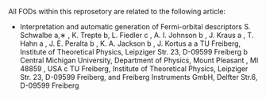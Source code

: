 All FODs within this reprosetory are related to the following article:   

* Interpretation and automatic generation of Fermi-orbital descriptors
S. Schwalbe a,∗ , K. Trepte b, L. Fiedler c , A. I. Johnson b , J. Kraus a , T. Hahn a , J. E. Peralta b , K. A.
Jackson b , J. Kortus a
a TU Freiberg, Institute of Theoretical Physics, Leipziger Str. 23, D-09599 Freiberg
b Central Michigan University, Department of Physics, Mount Pleasant , MI 48859 , USA
c TU Freiberg, Institute of Theoretical Physics, Leipziger Str. 23, D-09599 Freiberg, and Freiberg Instruments GmbH, Delfter
Str.6, D-09599 Freiberg
